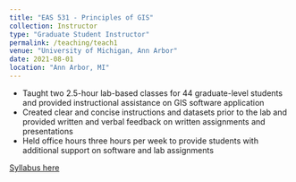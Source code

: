 ```yaml
---
title: "EAS 531 - Principles of GIS"
collection: Instructor
type: "Graduate Student Instructor"
permalink: /teaching/teach1
venue: "University of Michigan, Ann Arbor"
date: 2021-08-01
location: "Ann Arbor, MI"
---
```


- Taught two 2.5-hour lab-based classes for 44 graduate-level students and provided instructional assistance on GIS software application
- Created clear and concise instructions and datasets prior to the lab and provided written and verbal feedback on written assignments and presentations 
- Held office hours three hours per week to provide students with additional support on software and lab assignments


[Syllabus here](https://drive.google.com/file/d/1ODX__unY05fqDQPnp3NGvugmhb4bz9Pa/view?usp=sharing)